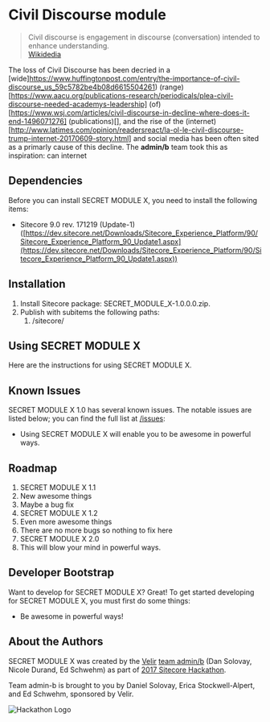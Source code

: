 # Civil Discourse module

> Civil discourse is engagement in discourse (conversation) intended to enhance understanding.  
[Wikidedia](https://en.wikipedia.org/w/index.php?title=Civil_discourse&oldid=815158998)

The loss of Civil Discourse has been decried in a [wide]https://www.huffingtonpost.com/entry/the-importance-of-civil-discourse_us_59c5782be4b08d6615504261) (range)[https://www.aacu.org/publications-research/periodicals/plea-civil-discourse-needed-academys-leadership] (of)[https://www.wsj.com/articles/civil-discourse-in-decline-where-does-it-end-1496071276] (publications)[], and the rise of the (internet)[http://www.latimes.com/opinion/readersreact/la-ol-le-civil-discourse-trump-internet-20170609-story.html] and social media has been often sited as a primarly cause of this decline. The **admin/b** team took this as inspiration: can internet 


## Dependencies

Before you can install SECRET MODULE X, you need to install the following items:

* Sitecore 9.0 rev. 171219 (Update-1) ([https://dev.sitecore.net/Downloads/Sitecore_Experience_Platform/90/Sitecore_Experience_Platform_90_Update1.aspx](https://dev.sitecore.net/Downloads/Sitecore_Experience_Platform/90/Sitecore_Experience_Platform_90_Update1.aspx))

## Installation

1. Install Sitecore package: SECRET_MODULE_X-1.0.0.0.zip.
2. Publish with subitems the following paths:
	1. /sitecore/

## Using SECRET MODULE X

Here are the instructions for using SECRET MODULE X.

## Known Issues

SECRET MODULE X 1.0 has several known issues. The notable issues are listed below; you can find the full list at [/issues](https://github.com/Sitecore-Hackathon/2018-admin-b/issues "issues"): 

* Using SECRET MODULE X will enable you to be awesome in powerful ways.

## Roadmap

1. SECRET MODULE X 1.1
 1. New awesome things
 2. Maybe a bug fix
1. SECRET MODULE X 1.2
 1. Even more awesome things
 2. There are no more bugs so nothing to fix here
1. SECRET MODULE X 2.0
 1. This will blow your mind in powerful ways. 

## Developer Bootstrap

Want to develop for SECRET MODULE X? Great! To get started developing for SECRET MODULE X, you must first do some things:

* Be awesome in powerful ways!

## About the Authors

SECRET MODULE X was created by the [Velir](https://www.velir.com "Velir") [team admin/b](https://github.com/Sitecore-Hackathon/2018-admin-b/wiki/Team-admin-b "admin/b") (Dan Solovay, Nicole Durand, Ed Schwehm) as part of [2017 Sitecore Hackathon](http://www.sitecorehackathon.org/sitecore-hackathon-2018/ "Sitecore Hackathon 2018").


Team admin-b is brought to you by Daniel Solovay, Erica Stockwell-Alpert, and Ed Schwehm, sponsored by Velir.

![Hackathon Logo](documentation/images/hackathon.png?raw=true "Hackathon Logo")
